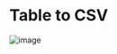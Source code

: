 # Table to CSV

![image](https://user-images.githubusercontent.com/59753526/106340386-63821880-6278-11eb-9049-1d7c8337727b.png)
